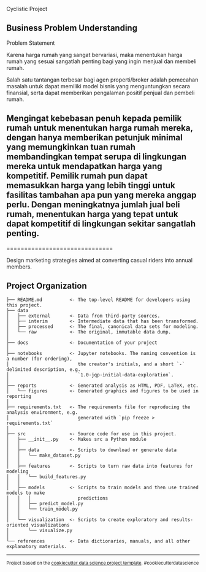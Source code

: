 Cyclistic Project

Business Problem Understanding
------------
Problem Statement

Karena harga rumah yang sangat bervariasi, maka menentukan harga rumah yang sesuai sangatlah penting bagi yang ingin menjual dan membeli rumah.

Salah satu tantangan terbesar bagi agen properti/broker adalah pemecahan masalah untuk dapat memiliki model bisnis yang menguntungkan secara finansial, serta dapat memberikan pengalaman positif penjual dan pembeli rumah.

Mengingat kebebasan penuh kepada pemilik rumah untuk menentukan harga rumah mereka, dengan hanya memberikan petunjuk minimal yang memungkinkan tuan rumah membandingkan tempat serupa di lingkungan mereka untuk mendapatkan harga yang kompetitif. Pemilik rumah pun dapat memasukkan harga yang lebih tinggi untuk fasilitas tambahan apa pun yang mereka anggap perlu. Dengan meningkatnya jumlah jual beli rumah, menentukan harga yang tepat untuk dapat kompetitif di lingkungan sekitar sangatlah penting.
------------


==============================

Design marketing strategies aimed at converting casual riders into annual members.

Project Organization
------------

    ├── README.md          <- The top-level README for developers using this project.
    ├── data
    │   ├── external       <- Data from third-party sources.
    │   ├── interim        <- Intermediate data that has been transformed.
    │   ├── processed      <- The final, canonical data sets for modeling.
    │   └── raw            <- The original, immutable data dump.
    │
    ├── docs               <- Documentation of your project
    │
    ├── notebooks          <- Jupyter notebooks. The naming convention is a number (for ordering),
    │                         the creator's initials, and a short `-` delimited description, e.g.
    │                         `1.0-jqp-initial-data-exploration`.
    │
    ├── reports            <- Generated analysis as HTML, PDF, LaTeX, etc.
    │   └── figures        <- Generated graphics and figures to be used in reporting
    │
    ├── requirements.txt   <- The requirements file for reproducing the analysis environment, e.g.
    │                         generated with `pip freeze > requirements.txt`
    │
    ├── src                <- Source code for use in this project.
    │   ├── __init__.py    <- Makes src a Python module
    │   │
    │   ├── data           <- Scripts to download or generate data
    │   │   └── make_dataset.py
    │   │
    │   ├── features       <- Scripts to turn raw data into features for modeling
    │   │   └── build_features.py
    │   │
    │   ├── models         <- Scripts to train models and then use trained models to make
    │   │   │                 predictions
    │   │   ├── predict_model.py
    │   │   └── train_model.py
    │   │
    │   └── visualization  <- Scripts to create exploratory and results-oriented visualizations
    │       └── visualize.py
    │
    └── references         <- Data dictionaries, manuals, and all other explanatory materials.


--------

<p><small>Project based on the <a target="_blank" href="https://drivendata.github.io/cookiecutter-data-science/">cookiecutter data science project template</a>. #cookiecutterdatascience</small></p>
